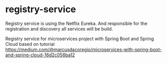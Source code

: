 # registry-service
Registry service is using the Netflix Eureka. And responsible for the registration and discovery all services will be build.

Registry service for microservices project with Spring Boot and Spring Cloud based on tutorial 
https://medium.com/@marcusdacoregio/microservices-with-spring-boot-and-spring-cloud-16d2c056ba12
